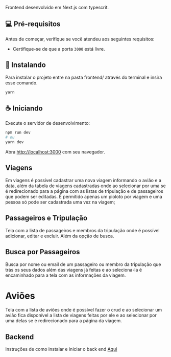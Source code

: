 Frontend desenvolvido em Next.js com typescrit.

## 💻 Pré-requisitos

Antes de começar, verifique se você atendeu aos seguintes requisitos:

* Certifique-se de que a porta `3000` está livre.

## 🚀 Instalando

Para instalar o projeto entre na pasta frontend/ através do terminal e insira esse comando.
```
yarn
```


## ☕ Iniciando

Execute o servidor de desenvolvimento:

```bash
npm run dev
# ou
yarn dev
```

Abra [http://localhost:3000](http://localhost:3000) com seu navegador.


## Viagens

Em viagens é possível cadastrar uma nova viagem informando o avião e a data, além da tabela de viagens cadastradas onde ao selecionar por uma se é redirecionado para a página com as listas de tripulação e de passageiros que podem ser editadas. É permitido apenas um pioloto por viagem e uma pessoa só pode ser cadastrada uma vez na viagem;


## Passageiros e Tripulação

Tela com a lista de passageiros e membros da tripulação onde é possível adicionar, editar e excluir. Além da opção de busca.


## Busca por Passageiros

Busca por nome ou email de um passageiro ou membro da tripulação que trás os seus dados além das viagens já feitas e ao seleciona-la é encaminhado para a tela com as informações da viagem.


# Aviões

Tela com a lista de aviões onde é possível fazer o crud e ao selecionar um avião fica disponível a lista de viagens feitas por ele e ao selecionar por uma delas se é redirecionado para a página da viagem.


## Backend

Instruções de como instalar e iniciar o back end <a href="../backend/README.md">Aqui</a>
